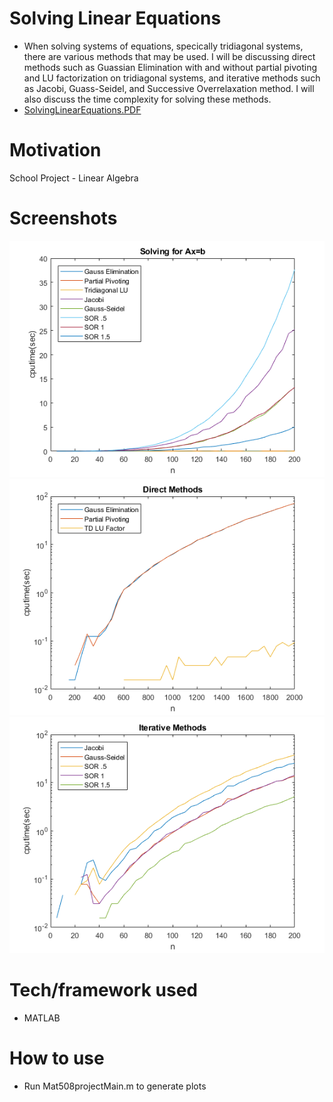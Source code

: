 # Solving Linear Equations
- When solving systems of equations, specically tridiagonal systems, there are various methods that may be used. I will be discussing direct methods such as Guassian Elimination with and without partial pivoting and LU factorization on tridiagonal systems, and iterative methods such as Jacobi, Guass-Seidel, and Successive Overrelaxation method. I will also discuss the time complexity for solving these methods. 
- <a href="SolvingLinearEquations.pdf" target="_blank">SolvingLinearEquations.PDF</a>

# Motivation
School Project - Linear Algebra

# Screenshots
![Alt text](mat508projectfig1.png?raw=true "mat508projectfig1")
![Alt text](mat508projectfig9.png?raw=true "mat508projectfig9")
![Alt text](mat508projectfig12.png?raw=true "mat508projectfig12")

# Tech/framework used
- MATLAB

# How to use
- Run Mat508projectMain.m to generate plots

